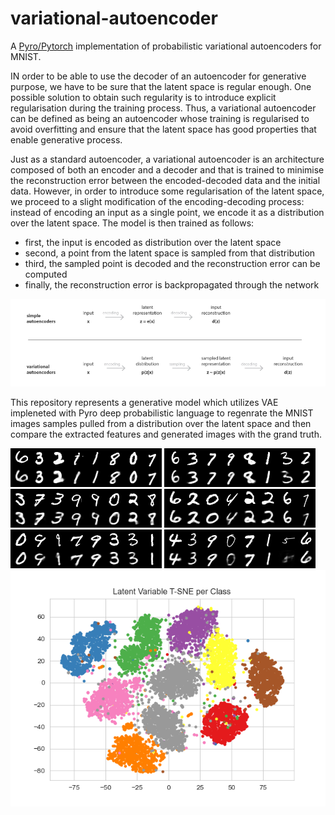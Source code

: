 # variational-autoencoder

A <a href="https://pyro.ai/examples/vae.html">Pyro/Pytorch</a> implementation of probabilistic variational autoencoders for MNIST.

IN order to be able to use the decoder of an autoencoder for generative purpose, we have to be sure that the latent space is regular enough. One possible solution to obtain such regularity is to introduce explicit regularisation during the training process. Thus, a variational autoencoder can be defined as being an autoencoder whose training is regularised to avoid overfitting and ensure that the latent space has good properties that enable generative process.

Just as a standard autoencoder, a variational autoencoder is an architecture composed of both an encoder and a decoder and that is trained to minimise the reconstruction error between the encoded-decoded data and the initial data. However, in order to introduce some regularisation of the latent space, we proceed to a slight modification of the encoding-decoding process: instead of encoding an input as a single point, we encode it as a distribution over the latent space. The model is then trained as follows:

- first, the input is encoded as distribution over the latent space
- second, a point from the latent space is sampled from that distribution
- third, the sampled point is decoded and the reconstruction error can be computed
- finally, the reconstruction error is backpropagated through the network

<img src="vae-introductory-notebook/vae.png">

This repository represents a generative model which utilizes VAE impleneted with Pyro deep probabilistic language to regenrate the MNIST images samples pulled from a distribution over the latent space and then compare the extracted features and generated images with the grand truth.

<img src="results/pyro/reconstruction_9.png">
<img src="results/pyro/reconstruction_8.png">
<img src="results/pyro/reconstruction_7.png">
<img src="results/pyro/reconstruction_6.png">
<img src="results/pyro/reconstruction_5.png">
<img src="results/pyro/reconstruction_4.png">

<img src="vae_results/VAE_embedding.png">
